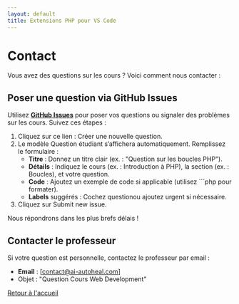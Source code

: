 ```yaml
---
layout: default
title: Extensions PHP pour VS Code
---
```


# Contact

Vous avez des questions sur les cours ? Voici comment nous contacter :

## Poser une question via GitHub Issues

Utilisez [**GitHub Issues**](https://github.com/lakrim92/Cours_WebDevelopment/issues/1) pour poser vos questions ou signaler des problèmes sur les cours. Suivez ces étapes :

1. Cliquez sur ce lien : Créer une nouvelle question.
2. Le modèle Question étudiant s’affichera automatiquement. Remplissez le formulaire :
    - **Titre** : Donnez un titre clair (ex. : "Question sur les boucles PHP").
    - **Détails** : Indiquez le cours (ex. : Introduction à PHP), la section (ex. : Boucles), et votre question.
    - **Code** : Ajoutez un exemple de code si applicable (utilisez ```php pour formater).
    - **Labels** suggérés : Cochez questionou ajoutez urgent si nécessaire.
3. Cliquez sur Submit new issue.

Nous répondrons dans les plus brefs délais !

## Contacter le professeur

Si votre question est personnelle, contactez le professeur par email :

- **Email** : [contact@ai-autoheal.com]
- Objet : "Question Cours Web Development"

[Retour à l'accueil](./index.md)
